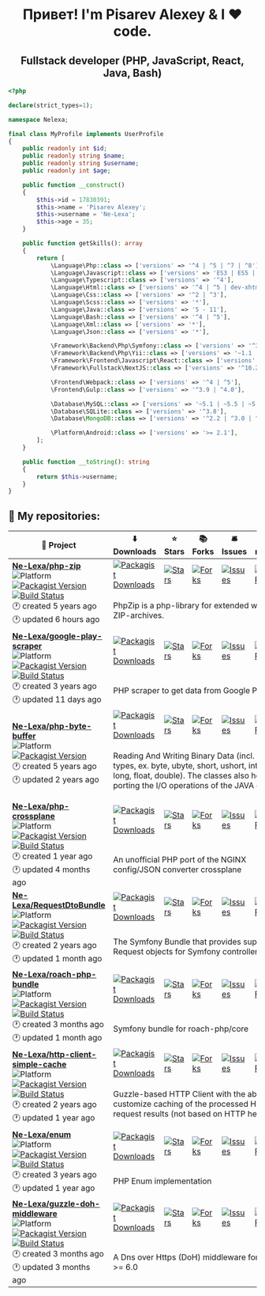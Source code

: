 <h1 align="center">Привет! I'm Pisarev Alexey & I ❤ code.</h1>

<h2 align="center">Fullstack developer (PHP, JavaScript, React, Java, Bash)</h2>

```php
<?php

declare(strict_types=1);

namespace Nelexa;

final class MyProfile implements UserProfile
{
    public readonly int $id;
    public readonly string $name;
    public readonly string $username;
    public readonly int $age;

    public function __construct()
    {
        $this->id = 17830391;
        $this->name = 'Pisarev Alexey';
        $this->username = 'Ne-Lexa';
        $this->age = 35;
    }

    public function getSkills(): array
    {
        return [
            \Language\Php::class => ['versions' => '^4 | ^5 | ^7 | ^8'],
            \Language\Javascript::class => ['versions' => 'ES3 | ES5 | ES6 | ES7 | ES8 | ES9 | ES 10 | ES11'],
            \Language\Typescript::class => ['versions' => '^4'],
            \Language\Html::class => ['versions' => '^4 | ^5 | dev-xhtml | dev-wml'],
            \Language\Css::class => ['versions' => '^2 | ^3'],
            \Language\Scss::class => ['versions' => '*'],
            \Language\Java::class => ['versions' => '5 - 11'],
            \Language\Bash::class => ['versions' => '^4 | ^5'],
            \Language\Xml::class => ['versions' => '*'],
            \Language\Json::class => ['versions' => '*'],

            \Framework\Backend\Php\Symfony::class => ['versions' => '^3 | ^4 | ^5 | ^6'],
            \Framework\Backend\Php\Yii::class => ['versions' => '~1.1 | ~2.0'],
            \Framework\Frontend\Javascript\React::class => ['versions' => '^16.13 | ^17'],
            \Framework\Fullstack\NextJS::class => ['versions' => '^10.2'],

            \Frontend\Webpack::class => ['versions' => '^4 | ^5'],
            \Frontend\Gulp::class => ['versions' => '^3.9 | ^4.0'],

            \Database\MySQL::class => ['versions' => '~5.1 | ~5.5 | ~5.7 | ^8.0'],
            \Database\SQLite::class => ['versions' => '^3.8'],
            \Database\MongoDB::class => ['versions' => '^2.2 | ^3.0 | ^4.0'],

            \Platform\Android::class => ['versions' => '>= 2.1'],
        ];
    }

    public function __toString(): string
    {
        return $this->username;
    }
}
```

<h2>📝 My repositories:</h2>

<table>
    <thead align="center">
        <tr style="border: none">
                        <th>🎁 Project</th>
                        <th>⬇️ Downloads</th>
                        <th>⭐ Stars</th>
                        <th>📚 Forks</th>
                        <th>🛎 Issues</th>
                        <th>📬 Pull requests</th>
                    </tr>
    </thead>
    <tbody>
            <tr>
            <td rowspan="2">
                <a href="https://github.com/Ne-Lexa/php-zip"><b>Ne-Lexa/php-zip</b></a><br/><img alt="Platform" src="https://img.shields.io/badge/PHP-library-blueviolet"/><br/><a href="https://packagist.org/packages/nelexa/zip" target="_blank"><img alt="Packagist Version" src="https://img.shields.io/packagist/v/nelexa/zip?style=flat-square&amp;labelColor=343b41"/></a><br/><a href="https://github.com/Ne-Lexa/php-zip/actions" target="_blank"><img src="https://github.com/Ne-Lexa/php-zip/workflows/build/badge.svg" alt="Build Status"/></a><br/>🕐 created 5 years ago<br/>🕐 updated 6 hours ago            </td>
                        <td><a href="https://packagist.org/packages/nelexa/zip" target="_blank"><img alt="Packagist Downloads" src="https://img.shields.io/packagist/dt/nelexa/zip?style=flat-square&amp;labelColor=343b41"/></a></td>
                        <td><a href="https://github.com/Ne-Lexa/php-zip" target="_blank"><img alt="Stars" src="https://img.shields.io/github/stars/Ne-Lexa/php-zip?style=flat-square&amp;labelColor=343b41"/></a></td>
                        <td><a href="https://github.com/Ne-Lexa/php-zip" target="_blank"><img alt="Forks" src="https://img.shields.io/github/forks/Ne-Lexa/php-zip?style=flat-square&amp;labelColor=343b41"/></a></td>
                        <td><a href="https://github.com/Ne-Lexa/php-zip/issues" target="_blank"><img alt="Issues" src="https://img.shields.io/github/issues/Ne-Lexa/php-zip?style=flat-square&amp;labelColor=343b41"/></a></td>
                        <td><a href="https://github.com/Ne-Lexa/php-zip/pulls" target="_blank"><img alt="Pull Requests" src="https://img.shields.io/github/issues-pr/Ne-Lexa/php-zip?style=flat-square&amp;labelColor=343b41"/></a></td>
                    </tr>
        <tr>
            <td colspan="5">
                <p>PhpZip is a php-library for extended work with ZIP-archives.</p>
            </td>
        </tr>
            <tr>
            <td rowspan="2">
                <a href="https://github.com/Ne-Lexa/google-play-scraper"><b>Ne-Lexa/google-play-scraper</b></a><br/><img alt="Platform" src="https://img.shields.io/badge/PHP-library-blueviolet"/><br/><a href="https://packagist.org/packages/nelexa/google-play-scraper" target="_blank"><img alt="Packagist Version" src="https://img.shields.io/packagist/v/nelexa/google-play-scraper?style=flat-square&amp;labelColor=343b41"/></a><br/><a href="https://github.com/Ne-Lexa/google-play-scraper/actions" target="_blank"><img src="https://github.com/Ne-Lexa/google-play-scraper/workflows/build/badge.svg" alt="Build Status"/></a><br/>🕐 created 3 years ago<br/>🕐 updated 11 days ago            </td>
                        <td><a href="https://packagist.org/packages/nelexa/google-play-scraper" target="_blank"><img alt="Packagist Downloads" src="https://img.shields.io/packagist/dt/nelexa/google-play-scraper?style=flat-square&amp;labelColor=343b41"/></a></td>
                        <td><a href="https://github.com/Ne-Lexa/google-play-scraper" target="_blank"><img alt="Stars" src="https://img.shields.io/github/stars/Ne-Lexa/google-play-scraper?style=flat-square&amp;labelColor=343b41"/></a></td>
                        <td><a href="https://github.com/Ne-Lexa/google-play-scraper" target="_blank"><img alt="Forks" src="https://img.shields.io/github/forks/Ne-Lexa/google-play-scraper?style=flat-square&amp;labelColor=343b41"/></a></td>
                        <td><a href="https://github.com/Ne-Lexa/google-play-scraper/issues" target="_blank"><img alt="Issues" src="https://img.shields.io/github/issues/Ne-Lexa/google-play-scraper?style=flat-square&amp;labelColor=343b41"/></a></td>
                        <td><a href="https://github.com/Ne-Lexa/google-play-scraper/pulls" target="_blank"><img alt="Pull Requests" src="https://img.shields.io/github/issues-pr/Ne-Lexa/google-play-scraper?style=flat-square&amp;labelColor=343b41"/></a></td>
                    </tr>
        <tr>
            <td colspan="5">
                <p>PHP scraper to get data from Google Play </p>
            </td>
        </tr>
            <tr>
            <td rowspan="2">
                <a href="https://github.com/Ne-Lexa/php-byte-buffer"><b>Ne-Lexa/php-byte-buffer</b></a><br/><img alt="Platform" src="https://img.shields.io/badge/PHP-library-blueviolet"/><br/><a href="https://packagist.org/packages/nelexa/buffer" target="_blank"><img alt="Packagist Version" src="https://img.shields.io/packagist/v/nelexa/buffer?style=flat-square&amp;labelColor=343b41"/></a><br/>🕐 created 5 years ago<br/>🕐 updated 2 years ago            </td>
                        <td><a href="https://packagist.org/packages/nelexa/buffer" target="_blank"><img alt="Packagist Downloads" src="https://img.shields.io/packagist/dt/nelexa/buffer?style=flat-square&amp;labelColor=343b41"/></a></td>
                        <td><a href="https://github.com/Ne-Lexa/php-byte-buffer" target="_blank"><img alt="Stars" src="https://img.shields.io/github/stars/Ne-Lexa/php-byte-buffer?style=flat-square&amp;labelColor=343b41"/></a></td>
                        <td><a href="https://github.com/Ne-Lexa/php-byte-buffer" target="_blank"><img alt="Forks" src="https://img.shields.io/github/forks/Ne-Lexa/php-byte-buffer?style=flat-square&amp;labelColor=343b41"/></a></td>
                        <td><a href="https://github.com/Ne-Lexa/php-byte-buffer/issues" target="_blank"><img alt="Issues" src="https://img.shields.io/github/issues/Ne-Lexa/php-byte-buffer?style=flat-square&amp;labelColor=343b41"/></a></td>
                        <td><a href="https://github.com/Ne-Lexa/php-byte-buffer/pulls" target="_blank"><img alt="Pull Requests" src="https://img.shields.io/github/issues-pr/Ne-Lexa/php-byte-buffer?style=flat-square&amp;labelColor=343b41"/></a></td>
                    </tr>
        <tr>
            <td colspan="5">
                <p>Reading And Writing Binary Data (incl. primitive types, ex. byte, ubyte, short, ushort, int, uint, long, float, double). The classes also help with porting the I/O operations of the JAVA code.</p>
            </td>
        </tr>
            <tr>
            <td rowspan="2">
                <a href="https://github.com/Ne-Lexa/php-crossplane"><b>Ne-Lexa/php-crossplane</b></a><br/><img alt="Platform" src="https://img.shields.io/badge/PHP-library-blueviolet"/><br/><a href="https://packagist.org/packages/nelexa/crossplane" target="_blank"><img alt="Packagist Version" src="https://img.shields.io/packagist/v/nelexa/crossplane?style=flat-square&amp;labelColor=343b41"/></a><br/><a href="https://github.com/Ne-Lexa/php-crossplane/actions" target="_blank"><img src="https://github.com/Ne-Lexa/php-crossplane/workflows/build/badge.svg" alt="Build Status"/></a><br/>🕐 created 1 year ago<br/>🕐 updated 4 months ago            </td>
                        <td><a href="https://packagist.org/packages/nelexa/crossplane" target="_blank"><img alt="Packagist Downloads" src="https://img.shields.io/packagist/dt/nelexa/crossplane?style=flat-square&amp;labelColor=343b41"/></a></td>
                        <td><a href="https://github.com/Ne-Lexa/php-crossplane" target="_blank"><img alt="Stars" src="https://img.shields.io/github/stars/Ne-Lexa/php-crossplane?style=flat-square&amp;labelColor=343b41"/></a></td>
                        <td><a href="https://github.com/Ne-Lexa/php-crossplane" target="_blank"><img alt="Forks" src="https://img.shields.io/github/forks/Ne-Lexa/php-crossplane?style=flat-square&amp;labelColor=343b41"/></a></td>
                        <td><a href="https://github.com/Ne-Lexa/php-crossplane/issues" target="_blank"><img alt="Issues" src="https://img.shields.io/github/issues/Ne-Lexa/php-crossplane?style=flat-square&amp;labelColor=343b41"/></a></td>
                        <td><a href="https://github.com/Ne-Lexa/php-crossplane/pulls" target="_blank"><img alt="Pull Requests" src="https://img.shields.io/github/issues-pr/Ne-Lexa/php-crossplane?style=flat-square&amp;labelColor=343b41"/></a></td>
                    </tr>
        <tr>
            <td colspan="5">
                <p>An unofficial PHP port of the NGINX config/JSON converter crossplane </p>
            </td>
        </tr>
            <tr>
            <td rowspan="2">
                <a href="https://github.com/Ne-Lexa/RequestDtoBundle"><b>Ne-Lexa/RequestDtoBundle</b></a><br/><img alt="Platform" src="https://img.shields.io/badge/PHP-symfony--bundle-blueviolet"/><br/><a href="https://packagist.org/packages/nelexa/request-dto-bundle" target="_blank"><img alt="Packagist Version" src="https://img.shields.io/packagist/v/nelexa/request-dto-bundle?style=flat-square&amp;labelColor=343b41"/></a><br/><a href="https://github.com/Ne-Lexa/RequestDtoBundle/actions" target="_blank"><img src="https://github.com/Ne-Lexa/RequestDtoBundle/workflows/build/badge.svg" alt="Build Status"/></a><br/>🕐 created 2 years ago<br/>🕐 updated 1 month ago            </td>
                        <td><a href="https://packagist.org/packages/nelexa/request-dto-bundle" target="_blank"><img alt="Packagist Downloads" src="https://img.shields.io/packagist/dt/nelexa/request-dto-bundle?style=flat-square&amp;labelColor=343b41"/></a></td>
                        <td><a href="https://github.com/Ne-Lexa/RequestDtoBundle" target="_blank"><img alt="Stars" src="https://img.shields.io/github/stars/Ne-Lexa/RequestDtoBundle?style=flat-square&amp;labelColor=343b41"/></a></td>
                        <td><a href="https://github.com/Ne-Lexa/RequestDtoBundle" target="_blank"><img alt="Forks" src="https://img.shields.io/github/forks/Ne-Lexa/RequestDtoBundle?style=flat-square&amp;labelColor=343b41"/></a></td>
                        <td><a href="https://github.com/Ne-Lexa/RequestDtoBundle/issues" target="_blank"><img alt="Issues" src="https://img.shields.io/github/issues/Ne-Lexa/RequestDtoBundle?style=flat-square&amp;labelColor=343b41"/></a></td>
                        <td><a href="https://github.com/Ne-Lexa/RequestDtoBundle/pulls" target="_blank"><img alt="Pull Requests" src="https://img.shields.io/github/issues-pr/Ne-Lexa/RequestDtoBundle?style=flat-square&amp;labelColor=343b41"/></a></td>
                    </tr>
        <tr>
            <td colspan="5">
                <p>The Symfony Bundle that provides support for Request objects for Symfony controller actions.</p>
            </td>
        </tr>
            <tr>
            <td rowspan="2">
                <a href="https://github.com/Ne-Lexa/roach-php-bundle"><b>Ne-Lexa/roach-php-bundle</b></a><br/><img alt="Platform" src="https://img.shields.io/badge/PHP-symfony--bundle-blueviolet"/><br/><a href="https://packagist.org/packages/nelexa/roach-php-bundle" target="_blank"><img alt="Packagist Version" src="https://img.shields.io/packagist/v/nelexa/roach-php-bundle?style=flat-square&amp;labelColor=343b41"/></a><br/><a href="https://github.com/Ne-Lexa/roach-php-bundle/actions" target="_blank"><img src="https://github.com/Ne-Lexa/roach-php-bundle/actions/workflows/build.yml/badge.svg" alt="Build Status"/></a><br/>🕐 created 3 months ago<br/>🕐 updated 1 month ago            </td>
                        <td><a href="https://packagist.org/packages/nelexa/roach-php-bundle" target="_blank"><img alt="Packagist Downloads" src="https://img.shields.io/packagist/dt/nelexa/roach-php-bundle?style=flat-square&amp;labelColor=343b41"/></a></td>
                        <td><a href="https://github.com/Ne-Lexa/roach-php-bundle" target="_blank"><img alt="Stars" src="https://img.shields.io/github/stars/Ne-Lexa/roach-php-bundle?style=flat-square&amp;labelColor=343b41"/></a></td>
                        <td><a href="https://github.com/Ne-Lexa/roach-php-bundle" target="_blank"><img alt="Forks" src="https://img.shields.io/github/forks/Ne-Lexa/roach-php-bundle?style=flat-square&amp;labelColor=343b41"/></a></td>
                        <td><a href="https://github.com/Ne-Lexa/roach-php-bundle/issues" target="_blank"><img alt="Issues" src="https://img.shields.io/github/issues/Ne-Lexa/roach-php-bundle?style=flat-square&amp;labelColor=343b41"/></a></td>
                        <td><a href="https://github.com/Ne-Lexa/roach-php-bundle/pulls" target="_blank"><img alt="Pull Requests" src="https://img.shields.io/github/issues-pr/Ne-Lexa/roach-php-bundle?style=flat-square&amp;labelColor=343b41"/></a></td>
                    </tr>
        <tr>
            <td colspan="5">
                <p>Symfony bundle for roach-php/core</p>
            </td>
        </tr>
            <tr>
            <td rowspan="2">
                <a href="https://github.com/Ne-Lexa/http-client-simple-cache"><b>Ne-Lexa/http-client-simple-cache</b></a><br/><img alt="Platform" src="https://img.shields.io/badge/PHP-library-blueviolet"/><br/><a href="https://packagist.org/packages/nelexa/http-client-simple-cache" target="_blank"><img alt="Packagist Version" src="https://img.shields.io/packagist/v/nelexa/http-client-simple-cache?style=flat-square&amp;labelColor=343b41"/></a><br/><a href="https://github.com/Ne-Lexa/http-client-simple-cache/actions" target="_blank"><img src="https://github.com/Ne-Lexa/http-client-simple-cache/workflows/build/badge.svg" alt="Build Status"/></a><br/>🕐 created 2 years ago<br/>🕐 updated 1 year ago            </td>
                        <td><a href="https://packagist.org/packages/nelexa/http-client-simple-cache" target="_blank"><img alt="Packagist Downloads" src="https://img.shields.io/packagist/dt/nelexa/http-client-simple-cache?style=flat-square&amp;labelColor=343b41"/></a></td>
                        <td><a href="https://github.com/Ne-Lexa/http-client-simple-cache" target="_blank"><img alt="Stars" src="https://img.shields.io/github/stars/Ne-Lexa/http-client-simple-cache?style=flat-square&amp;labelColor=343b41"/></a></td>
                        <td><a href="https://github.com/Ne-Lexa/http-client-simple-cache" target="_blank"><img alt="Forks" src="https://img.shields.io/github/forks/Ne-Lexa/http-client-simple-cache?style=flat-square&amp;labelColor=343b41"/></a></td>
                        <td><a href="https://github.com/Ne-Lexa/http-client-simple-cache/issues" target="_blank"><img alt="Issues" src="https://img.shields.io/github/issues/Ne-Lexa/http-client-simple-cache?style=flat-square&amp;labelColor=343b41"/></a></td>
                        <td><a href="https://github.com/Ne-Lexa/http-client-simple-cache/pulls" target="_blank"><img alt="Pull Requests" src="https://img.shields.io/github/issues-pr/Ne-Lexa/http-client-simple-cache?style=flat-square&amp;labelColor=343b41"/></a></td>
                    </tr>
        <tr>
            <td colspan="5">
                <p>Guzzle-based HTTP Client with the ability to customize caching of the processed HTTP request results (not based on HTTP headers).</p>
            </td>
        </tr>
            <tr>
            <td rowspan="2">
                <a href="https://github.com/Ne-Lexa/enum"><b>Ne-Lexa/enum</b></a><br/><img alt="Platform" src="https://img.shields.io/badge/PHP-library-blueviolet"/><br/><a href="https://packagist.org/packages/nelexa/enum" target="_blank"><img alt="Packagist Version" src="https://img.shields.io/packagist/v/nelexa/enum?style=flat-square&amp;labelColor=343b41"/></a><br/><a href="https://github.com/Ne-Lexa/enum/actions" target="_blank"><img src="https://github.com/Ne-Lexa/enum/workflows/build/badge.svg" alt="Build Status"/></a><br/>🕐 created 3 years ago<br/>🕐 updated 1 year ago            </td>
                        <td><a href="https://packagist.org/packages/nelexa/enum" target="_blank"><img alt="Packagist Downloads" src="https://img.shields.io/packagist/dt/nelexa/enum?style=flat-square&amp;labelColor=343b41"/></a></td>
                        <td><a href="https://github.com/Ne-Lexa/enum" target="_blank"><img alt="Stars" src="https://img.shields.io/github/stars/Ne-Lexa/enum?style=flat-square&amp;labelColor=343b41"/></a></td>
                        <td><a href="https://github.com/Ne-Lexa/enum" target="_blank"><img alt="Forks" src="https://img.shields.io/github/forks/Ne-Lexa/enum?style=flat-square&amp;labelColor=343b41"/></a></td>
                        <td><a href="https://github.com/Ne-Lexa/enum/issues" target="_blank"><img alt="Issues" src="https://img.shields.io/github/issues/Ne-Lexa/enum?style=flat-square&amp;labelColor=343b41"/></a></td>
                        <td><a href="https://github.com/Ne-Lexa/enum/pulls" target="_blank"><img alt="Pull Requests" src="https://img.shields.io/github/issues-pr/Ne-Lexa/enum?style=flat-square&amp;labelColor=343b41"/></a></td>
                    </tr>
        <tr>
            <td colspan="5">
                <p>PHP Enum implementation</p>
            </td>
        </tr>
            <tr>
            <td rowspan="2">
                <a href="https://github.com/Ne-Lexa/guzzle-doh-middleware"><b>Ne-Lexa/guzzle-doh-middleware</b></a><br/><img alt="Platform" src="https://img.shields.io/badge/PHP-library-blueviolet"/><br/><a href="https://packagist.org/packages/nelexa/guzzle-doh-middleware" target="_blank"><img alt="Packagist Version" src="https://img.shields.io/packagist/v/nelexa/guzzle-doh-middleware?style=flat-square&amp;labelColor=343b41"/></a><br/><a href="https://github.com/Ne-Lexa/guzzle-doh-middleware/actions" target="_blank"><img src="https://github.com/Ne-Lexa/guzzle-doh-middleware/actions/workflows/tests.yml/badge.svg" alt="Build Status"/></a><br/>🕐 created 3 months ago<br/>🕐 updated 3 months ago            </td>
                        <td><a href="https://packagist.org/packages/nelexa/guzzle-doh-middleware" target="_blank"><img alt="Packagist Downloads" src="https://img.shields.io/packagist/dt/nelexa/guzzle-doh-middleware?style=flat-square&amp;labelColor=343b41"/></a></td>
                        <td><a href="https://github.com/Ne-Lexa/guzzle-doh-middleware" target="_blank"><img alt="Stars" src="https://img.shields.io/github/stars/Ne-Lexa/guzzle-doh-middleware?style=flat-square&amp;labelColor=343b41"/></a></td>
                        <td><a href="https://github.com/Ne-Lexa/guzzle-doh-middleware" target="_blank"><img alt="Forks" src="https://img.shields.io/github/forks/Ne-Lexa/guzzle-doh-middleware?style=flat-square&amp;labelColor=343b41"/></a></td>
                        <td><a href="https://github.com/Ne-Lexa/guzzle-doh-middleware/issues" target="_blank"><img alt="Issues" src="https://img.shields.io/github/issues/Ne-Lexa/guzzle-doh-middleware?style=flat-square&amp;labelColor=343b41"/></a></td>
                        <td><a href="https://github.com/Ne-Lexa/guzzle-doh-middleware/pulls" target="_blank"><img alt="Pull Requests" src="https://img.shields.io/github/issues-pr/Ne-Lexa/guzzle-doh-middleware?style=flat-square&amp;labelColor=343b41"/></a></td>
                    </tr>
        <tr>
            <td colspan="5">
                <p>A Dns over Https (DoH) middleware for Guzzle &gt;= 6.0</p>
            </td>
        </tr>
        </tbody>
</table>
